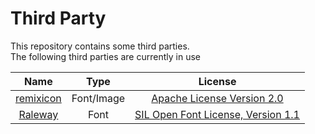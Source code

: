 # Third Party
This repository contains some third parties.  
The following third parties are currently in use  


| Name| Type | License |
| :---: | :---: | :---: | 
| [remixicon](https://remixicon.com/) | Font/Image | [Apache License Version 2.0](resource/fonts/RemixIcon/License) |
| [Raleway](https://fonts.google.com/specimen/Raleway) | Font | [SIL Open Font License, Version 1.1](resource/fonts/Raleway/README.md) |